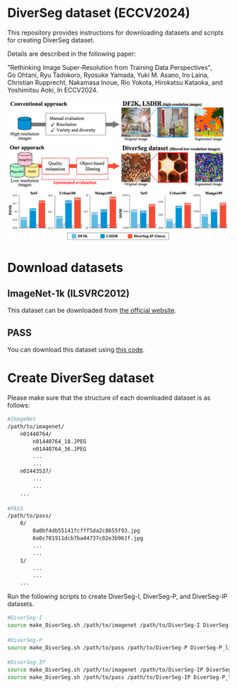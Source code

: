 # DiverSeg dataset (ECCV2024)
This repository provides instructions for downloading datasets and scripts for creating DiverSeg dataset.

Details are described in the following paper:

"Rethinking Image Super-Resolution from Training Data Perspectives",      
Go Ohtani, Ryu Tadokoro, Ryosuke Yamada, Yuki M. Asano, Iro Laina, Christian Rupprecht, Nakamasa Inoue, Rio Yokota, Hirokatsu Kataoka, and Yoshimitsu Aoki, In ECCV2024.

<div style="text-align: center;">
<img src="fig1.png" alt="ECCV 2024 Logo" width="800"/>
</div>

# Download datasets

## ImageNet-1k (ILSVRC2012)
This dataset can be downloaded from [the official website](https://image-net.org/challenges/LSVRC/2012/2012-downloads.php).
## PASS
You can download this dataset using [this code](https://gist.github.com/yukimasano/421204a5a74a5c150537366a767a1a04).

# Create DiverSeg dataset
Please make sure that the structure of each downloaded dataset is as follows:
```sh
#ImageNet
/path/to/imagenet/
    n01440764/
        n01440764_18.JPEG
        n01440764_36.JPEG
        ...
        ...
    n01443537/
        ...
        ...   
    ...

#PASS
/path/to/pass/
    0/
        0a0bf4db55141fcfff5da2c8655f93.jpg
        0a0c781911dcb7ba44737c02e3b961f.jpg
        ...
        ...
    1/
        ...
        ...   
    ...
```
Run the following scripts to create DiverSeg-I, DiverSeg-P, and DiverSeg-IP datasets.
```sh
#DiverSeg-I
source make_DiverSeg.sh /path/to/imagenet /path/to/DiverSeg-I DiverSeg-I_list.txt

#DiverSeg-P
source make_DiverSeg.sh /path/to/pass /path/to/DiverSeg-P DiverSeg-P_list.txt

#DiverSeg-IP
source make_DiverSeg.sh /path/to/imagenet /path/to/DiverSeg-IP DiverSeg-I_list.txt
source make_DiverSeg.sh /path/to/pass /path/to/DiverSeg-IP DiverSeg-P_list.txt
```

